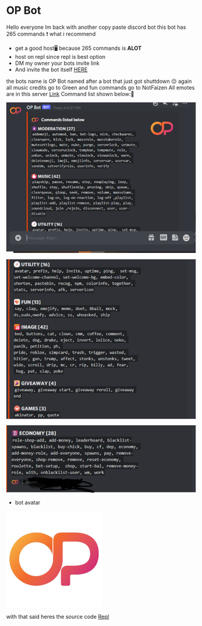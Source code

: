 # OP Bot
Hello everyone
Im back with another copy paste discord bot
this bot has 265 commands ❗ what i recommend
- get a good host🖥️ because 265 commands is **ALOT**
- host on repl since repl is best option
- DM my owner your bots invite link
- And invite the bot itself [HERE](https://discord.com/api/oauth2/authorize?client_id=896133866874613820&permissions=8&scope=bot)
 
 
the bots name is OP Bot named after a bot that just got shuttdown 😔
again all music credits go to Green and fun commands go to NotFaizen
All emotes are in this server [Link](https://discord.gg/t759rpbgDG)
Command list shown below:🥂

![Page 1](https://github.com/Snipedprox/OP_Bot/blob/main/Preview/ss1.png?raw=true)

![Page 2](https://github.com/Snipedprox/OP_Bot/blob/main/Preview/ss2.png?raw=true)

![Page 3](https://github.com/Snipedprox/OP_Bot/blob/main/Preview/ss3.png?raw=true)


- bot avatar

![Avatar](https://github.com/Snipedprox/OP_Bot/blob/main/Preview/op.png?raw=true)

with that said heres the source code [Repl](https://replit.com/@Snipedprox/OP#README.md)
